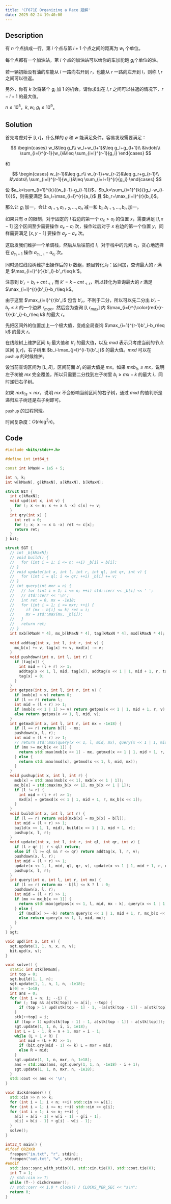 ```yaml
---
title: 'CF671E Organizing a Race 题解'
date: 2025-02-24 19:40:00
---
```


## Description

有 $n$ 个点排成一行，第 $i$ 个点与第 $i+1$ 个点之间的距离为 $w_i$ ​个单位。

每个点都有一个加油站，第 $i$ 个点的加油站可以给你的车加能跑 $g_i$ ​个单位的油。

若一辆初始没有油的车能从 $l$ 一路向右开到 $r$，也能从 $r$ 一路向左开到 $l$，则称 $l,r$ 之间可以往返。

另外，你有 $k$ 次将某个 $g_i$ ​加 $1$ 的机会。请你求出在 $l,r$ 之间可以往返的情况下，$r−l+1$ 的最大值。

$n\leq 10^5$，$k,w_i,g_i\leq 10^9$。

## Solution

首先考虑对于 $[l,r]$，什么样的 $g$ 和 $w$ 能满足条件。容易发现需要满足：

$$
\begin{cases}
w_l&\leq g_l\\
w_l+w_{l+1}&\leq g_l+g_{l+1}\\
&\vdots\\
\sum_{i=l}^{r-1}{w_i}&\leq \sum_{i=l}^{r-1}{g_i}
\end{cases}
$$

和

$$
\begin{cases}
w_{r-1}&\leq g_r\\
w_{r-1}+w_{r-2}&\leq g_r+g_{r-1}\\
&\vdots\\
\sum_{i=l}^{r-1}{w_i}&\leq \sum_{i=l+1}^{r}{g_i}
\end{cases}
$$

设 $a_k=\sum_{i=1}^{k}{(w_{i-1}-g_{i-1})}$，$b_k=\sum_{i=1}^{k}{(g_i-w_{i-1})}$，则需要满足 $a_l=\max_{i=l}^{r}{a_i}$ 且 $b_r=\max_{i=l}^{r}{b_i}$。

那么让 $g_i$ 加一，会让 $a_{i+1},a_{i+2},\ldots,a_{n}$ 减一和 $b_{i},b_{i+1},\ldots,b_{n}$ 加一。

如果只有 $a$ 的限制，对于固定的 $l$ 右边的第一个 $a_x>a_l$ 的位置 $x$，需要满足 $[l,x-1]$ 这个区间至少需要操作 $a_x-a_l$ 次，操作过后对于 $x$ 右边的第一个位置 $y$，同样需要满足 $[x,y-1]$ 要操作 $a_y-a_x$ 次。

这启发我们维护一个单调栈，然后从后往前扫 $l$，对于栈中的元素 $c_i$，贪心地选择在 $g_{c_i-1}$ 操作 $a_{c_{i-1}}-a_{c_i}$ 次。

同时通过线段树维护出操作后的 $b$ 数组，题目转化为：区间加，查询最大的 $r$ 满足 $\max_{i=l}^{r}{b'_i}-b'_r\leq k'$。

注意到 $b'_r=b_r+cnt_{<r}$ 而 $k'=k-cnt_{<r}$，所以转化为查询最大的 $r$ 满足 $\max_{i=l}^{r}{b'_i}-b_r\leq k$。

由于这里 $\max_{i=l}^{r}b'_i$ 包含 $b'_r$，不利于二分，所以可以先二分出 $b'_r-b_r\leq k$ 的一个边界 $r_{max}$，然后变为查询 $[l,r_{max}]$ 内 $\max_{i=l}^{\color{red}{r-1}}{b'_i}-b_r\leq k$ 的最大 $r$。

先把区间外的位置加上一个极大值，变成全局查询 $\max_{i=1}^{r-1}b'_i-b_r\leq k$ 的最大 $r$。

在线段树上维护区间 $b_i$ 最大值和 $b'_i$ 的最大值，以及 $mxd$ 表示只考虑当前的节点区间 $[l,r]$，右子树里 $b_i-\max_{j=l}^{i-1}{b'_j}$ 的最大值。$mxd$ 可以在 `pushup` 的时候维护。

设当前查询区间为 $[L,R]$，区间前面 $b'_i$ 的最大值是 $mx$。如果 $mxb_{ls}\leq mx$，说明左子树被 $mx$ 完全覆盖，所以只需要二分找到左子树里 $b_i\geq mx-k$ 的最大 $i$，同时递归右子树。

如果 $mxb_{ls}<mx$，说明 $mx$ 不会影响当前区间的右子树，通过 $mxd$ 的值判断是递归左子树还是右子树即可。

`pushup` 的过程同理。

时间复杂度：$O(n\log^2 n)$。

## Code

```cpp
#include <bits/stdc++.h>

#define int int64_t

const int kMaxN = 1e5 + 5;

int n, k;
int w[kMaxN], g[kMaxN], a[kMaxN], b[kMaxN];

struct BIT {
  int c[kMaxN];
  void upd(int x, int v) {
    for (; x <= n; x += x & -x) c[x] += v;
  }
  int qry(int x) {
    int ret = 0;
    for (; x; x -= x & -x) ret += c[x];
    return ret;
  }
} bit;

struct SGT {
  // int _b[kMaxN];
  // void build() {
  //   for (int i = 1; i <= n; ++i) _b[i] = b[i];
  // }
  // void update(int x, int l, int r, int ql, int qr, int v) {
  //   for (int i = ql; i <= qr; ++i) _b[i] += v;
  // }
  // int query(int mxr = n) {
  //   // for (int i = 1; i <= n; ++i) std::cerr << _b[i] << ' ';
  //   // std::cerr << '\n';
  //   int ret = 0, mx = -1e18;
  //   for (int i = 1; i <= mxr; ++i) {
  //     if (mx - b[i] <= k) ret = i;
  //     mx = std::max(mx, _b[i]);
  //   }
  //   return ret;
  // }
  int mxb[kMaxN * 4], mx_b[kMaxN * 4], tag[kMaxN * 4], mxd[kMaxN * 4];
  
  void addtag(int x, int l, int r, int v) {
    mx_b[x] += v, tag[x] += v, mxd[x] -= v;
  }
  void pushdown(int x, int l, int r) {
    if (tag[x]) {
      int mid = (l + r) >> 1;
      addtag(x << 1, l, mid, tag[x]), addtag(x << 1 | 1, mid + 1, r, tag[x]);
      tag[x] = 0;
    }
  }
  int getpos(int x, int l, int r, int v) {
    if (mxb[x] < v) return 0;
    if (l == r) return l;
    int mid = (l + r) >> 1;
    if (mxb[x << 1 | 1] >= v) return getpos(x << 1 | 1, mid + 1, r, v);
    else return getpos(x << 1, l, mid, v);
  }
  int getmxd(int x, int l, int r, int mx = -1e18) {
    if (l == r) return b[l] - mx;
    pushdown(x, l, r);
    int mid = (l + r) >> 1;
    // return std::max(query(x << 1, l, mid, mx), query(x << 1 | 1, mid + 1, r, std::max(mx, mx_b[x << 1])));
    if (mx >= mx_b[x << 1]) {
      return std::max(mxb[x << 1] - mx, getmxd(x << 1 | 1, mid + 1, r, mx));
    } else {
      return std::max(mxd[x], getmxd(x << 1, l, mid, mx));
    }
  }
  void pushup(int x, int l, int r) {
    mxb[x] = std::max(mxb[x << 1], mxb[x << 1 | 1]);
    mx_b[x] = std::max(mx_b[x << 1], mx_b[x << 1 | 1]);
    if (l != r) {
      int mid = (l + r) >> 1;
      mxd[x] = getmxd(x << 1 | 1, mid + 1, r, mx_b[x << 1]);
    }
  }
  void build(int x, int l, int r) {
    if (l == r) return void(mxb[x] = mx_b[x] = b[l]);
    int mid = (l + r) >> 1;
    build(x << 1, l, mid), build(x << 1 | 1, mid + 1, r);
    pushup(x, l, r);
  }
  void update(int x, int l, int r, int ql, int qr, int v) {
    if (l > qr || r < ql) return;
    else if (l >= ql && r <= qr) return addtag(x, l, r, v);
    pushdown(x, l, r);
    int mid = (l + r) >> 1;
    update(x << 1, l, mid, ql, qr, v), update(x << 1 | 1, mid + 1, r, ql, qr, v);
    pushup(x, l, r);
  }
  int query(int x, int l, int r, int mx) {
    if (l == r) return mx - b[l] <= k ? l : 0;
    pushdown(x, l, r);
    int mid = (l + r) >> 1;
    if (mx >= mx_b[x << 1]) {
      return std::max(getpos(x << 1, l, mid, mx - k), query(x << 1 | 1, mid + 1, r, mx));
    } else {
      if (mxd[x] >= -k) return query(x << 1 | 1, mid + 1, r, mx_b[x << 1]);
      else return query(x << 1, l, mid, mx);
    }
  }
} sgt;

void upd(int x, int v) {
  sgt.update(1, 1, n, x, n, v);
  bit.upd(x, v);
}

void solve() {
  static int stk[kMaxN];
  int top = 0;
  sgt.build(1, 1, n);
  sgt.update(1, 1, n, 1, n, -1e18);
  b[0] = -1e18;
  int ans = 0;
  for (int i = n; i; --i) {
    for (; top && a[stk[top]] <= a[i]; --top) {
      if (top > 1) upd(stk[top - 1] - 1, -(a[stk[top - 1]] - a[stk[top]]));
    }
    stk[++top] = i;
    if (top > 1) upd(stk[top - 1] - 1, a[stk[top - 1]] - a[stk[top]]);
    sgt.update(1, 1, n, i, i, 1e18);
    int L = i - 1, R = n + 1, mxr = i - 1;
    while (L + 1 < R) {
      int mid = (L + R) >> 1;
      if (bit.qry(mid - 1) <= k) L = mxr = mid;
      else R = mid;
    }
    sgt.update(1, 1, n, mxr, n, 1e18);
    ans = std::max(ans, sgt.query(1, 1, n, -1e18) - i + 1);
    sgt.update(1, 1, n, mxr, n, -1e18);
  }
  std::cout << ans << '\n';
}

void dickdreamer() {
  std::cin >> n >> k;
  for (int i = 1; i < n; ++i) std::cin >> w[i];
  for (int i = 1; i <= n; ++i) std::cin >> g[i];
  for (int i = 1; i <= n; ++i) {
    a[i] = a[i - 1] + w[i - 1] - g[i - 1];
    b[i] = b[i - 1] + g[i] - w[i - 1];
  }
  solve();
}

int32_t main() {
#ifdef ORZXKR
  freopen("in.txt", "r", stdin);
  freopen("out.txt", "w", stdout);
#endif
  std::ios::sync_with_stdio(0), std::cin.tie(0), std::cout.tie(0);
  int T = 1;
  // std::cin >> T;
  while (T--) dickdreamer();
  // std::cerr << 1.0 * clock() / CLOCKS_PER_SEC << "s\n";
  return 0;
}
```